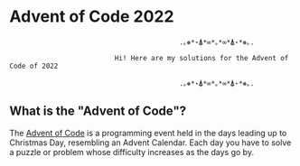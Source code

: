 # Advent of Code 2022

                                              .｡❅*⋆⍋*∞*｡*∞*⍋⋆*❅｡.

                              Hi! Here are my solutions for the Advent of Code of 2022

                                              .｡❅*⋆⍋*∞*｡*∞*⍋⋆*❅｡.


## What is the "Advent of Code"?
The [Advent of Code](https://adventofcode.com/) is a programming event held in the days leading up to Christmas Day, resembling an Advent Calendar. Each day you have to solve a puzzle or problem whose difficulty increases as the days go by.


